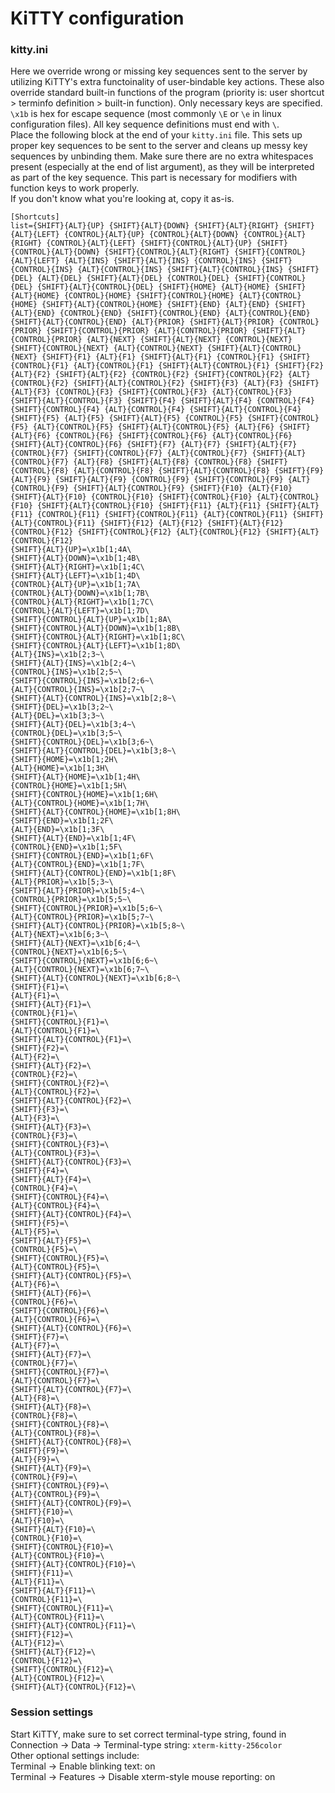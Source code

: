 # KiTTY configuration
### kitty.ini
Here we override wrong or missing key sequences sent to the server by utilizing KiTTY's extra functoinality of user-bindable key actions. These also override standard built-in functions of the program (priority is: user shortcut > terminfo definition > built-in function). Only necessary keys are specified.  
`\x1b` is hex for escape sequence (most commonly `\E` or `\e` in linux configuration files). All key sequence definitions must end with `\`.  
Place the following block at the end of your `kitty.ini` file. This sets up proper key sequences to be sent to the server and cleans up messy key sequences by unbinding them. Make sure there are no extra whitespaces present (especially at the end of list argument), as they will be interpreted as part of the key sequence. This part is necessary for modifiers with function keys to work properly.  
If you don't know what you're looking at, copy it as-is.

```
[Shortcuts]
list={SHIFT}{ALT}{UP} {SHIFT}{ALT}{DOWN} {SHIFT}{ALT}{RIGHT} {SHIFT}{ALT}{LEFT} {CONTROL}{ALT}{UP} {CONTROL}{ALT}{DOWN} {CONTROL}{ALT}{RIGHT} {CONTROL}{ALT}{LEFT} {SHIFT}{CONTROL}{ALT}{UP} {SHIFT}{CONTROL}{ALT}{DOWN} {SHIFT}{CONTROL}{ALT}{RIGHT} {SHIFT}{CONTROL}{ALT}{LEFT} {ALT}{INS} {SHIFT}{ALT}{INS} {CONTROL}{INS} {SHIFT}{CONTROL}{INS} {ALT}{CONTROL}{INS} {SHIFT}{ALT}{CONTROL}{INS} {SHIFT}{DEL} {ALT}{DEL} {SHIFT}{ALT}{DEL} {CONTROL}{DEL} {SHIFT}{CONTROL}{DEL} {SHIFT}{ALT}{CONTROL}{DEL} {SHIFT}{HOME} {ALT}{HOME} {SHIFT}{ALT}{HOME} {CONTROL}{HOME} {SHIFT}{CONTROL}{HOME} {ALT}{CONTROL}{HOME} {SHIFT}{ALT}{CONTROL}{HOME} {SHIFT}{END} {ALT}{END} {SHIFT}{ALT}{END} {CONTROL}{END} {SHIFT}{CONTROL}{END} {ALT}{CONTROL}{END} {SHIFT}{ALT}{CONTROL}{END} {ALT}{PRIOR} {SHIFT}{ALT}{PRIOR} {CONTROL}{PRIOR} {SHIFT}{CONTROL}{PRIOR} {ALT}{CONTROL}{PRIOR} {SHIFT}{ALT}{CONTROL}{PRIOR} {ALT}{NEXT} {SHIFT}{ALT}{NEXT} {CONTROL}{NEXT} {SHIFT}{CONTROL}{NEXT} {ALT}{CONTROL}{NEXT} {SHIFT}{ALT}{CONTROL}{NEXT} {SHIFT}{F1} {ALT}{F1} {SHIFT}{ALT}{F1} {CONTROL}{F1} {SHIFT}{CONTROL}{F1} {ALT}{CONTROL}{F1} {SHIFT}{ALT}{CONTROL}{F1} {SHIFT}{F2} {ALT}{F2} {SHIFT}{ALT}{F2} {CONTROL}{F2} {SHIFT}{CONTROL}{F2} {ALT}{CONTROL}{F2} {SHIFT}{ALT}{CONTROL}{F2} {SHIFT}{F3} {ALT}{F3} {SHIFT}{ALT}{F3} {CONTROL}{F3} {SHIFT}{CONTROL}{F3} {ALT}{CONTROL}{F3} {SHIFT}{ALT}{CONTROL}{F3} {SHIFT}{F4} {SHIFT}{ALT}{F4} {CONTROL}{F4} {SHIFT}{CONTROL}{F4} {ALT}{CONTROL}{F4} {SHIFT}{ALT}{CONTROL}{F4} {SHIFT}{F5} {ALT}{F5} {SHIFT}{ALT}{F5} {CONTROL}{F5} {SHIFT}{CONTROL}{F5} {ALT}{CONTROL}{F5} {SHIFT}{ALT}{CONTROL}{F5} {ALT}{F6} {SHIFT}{ALT}{F6} {CONTROL}{F6} {SHIFT}{CONTROL}{F6} {ALT}{CONTROL}{F6} {SHIFT}{ALT}{CONTROL}{F6} {SHIFT}{F7} {ALT}{F7} {SHIFT}{ALT}{F7} {CONTROL}{F7} {SHIFT}{CONTROL}{F7} {ALT}{CONTROL}{F7} {SHIFT}{ALT}{CONTROL}{F7} {ALT}{F8} {SHIFT}{ALT}{F8} {CONTROL}{F8} {SHIFT}{CONTROL}{F8} {ALT}{CONTROL}{F8} {SHIFT}{ALT}{CONTROL}{F8} {SHIFT}{F9} {ALT}{F9} {SHIFT}{ALT}{F9} {CONTROL}{F9} {SHIFT}{CONTROL}{F9} {ALT}{CONTROL}{F9} {SHIFT}{ALT}{CONTROL}{F9} {SHIFT}{F10} {ALT}{F10} {SHIFT}{ALT}{F10} {CONTROL}{F10} {SHIFT}{CONTROL}{F10} {ALT}{CONTROL}{F10} {SHIFT}{ALT}{CONTROL}{F10} {SHIFT}{F11} {ALT}{F11} {SHIFT}{ALT}{F11} {CONTROL}{F11} {SHIFT}{CONTROL}{F11} {ALT}{CONTROL}{F11} {SHIFT}{ALT}{CONTROL}{F11} {SHIFT}{F12} {ALT}{F12} {SHIFT}{ALT}{F12} {CONTROL}{F12} {SHIFT}{CONTROL}{F12} {ALT}{CONTROL}{F12} {SHIFT}{ALT}{CONTROL}{F12}
{SHIFT}{ALT}{UP}=\x1b[1;4A\
{SHIFT}{ALT}{DOWN}=\x1b[1;4B\
{SHIFT}{ALT}{RIGHT}=\x1b[1;4C\
{SHIFT}{ALT}{LEFT}=\x1b[1;4D\
{CONTROL}{ALT}{UP}=\x1b[1;7A\
{CONTROL}{ALT}{DOWN}=\x1b[1;7B\
{CONTROL}{ALT}{RIGHT}=\x1b[1;7C\
{CONTROL}{ALT}{LEFT}=\x1b[1;7D\
{SHIFT}{CONTROL}{ALT}{UP}=\x1b[1;8A\
{SHIFT}{CONTROL}{ALT}{DOWN}=\x1b[1;8B\
{SHIFT}{CONTROL}{ALT}{RIGHT}=\x1b[1;8C\
{SHIFT}{CONTROL}{ALT}{LEFT}=\x1b[1;8D\
{ALT}{INS}=\x1b[2;3~\
{SHIFT}{ALT}{INS}=\x1b[2;4~\
{CONTROL}{INS}=\x1b[2;5~\
{SHIFT}{CONTROL}{INS}=\x1b[2;6~\
{ALT}{CONTROL}{INS}=\x1b[2;7~\
{SHIFT}{ALT}{CONTROL}{INS}=\x1b[2;8~\
{SHIFT}{DEL}=\x1b[3;2~\
{ALT}{DEL}=\x1b[3;3~\
{SHIFT}{ALT}{DEL}=\x1b[3;4~\
{CONTROL}{DEL}=\x1b[3;5~\
{SHIFT}{CONTROL}{DEL}=\x1b[3;6~\
{SHIFT}{ALT}{CONTROL}{DEL}=\x1b[3;8~\
{SHIFT}{HOME}=\x1b[1;2H\
{ALT}{HOME}=\x1b[1;3H\
{SHIFT}{ALT}{HOME}=\x1b[1;4H\
{CONTROL}{HOME}=\x1b[1;5H\
{SHIFT}{CONTROL}{HOME}=\x1b[1;6H\
{ALT}{CONTROL}{HOME}=\x1b[1;7H\
{SHIFT}{ALT}{CONTROL}{HOME}=\x1b[1;8H\
{SHIFT}{END}=\x1b[1;2F\
{ALT}{END}=\x1b[1;3F\
{SHIFT}{ALT}{END}=\x1b[1;4F\
{CONTROL}{END}=\x1b[1;5F\
{SHIFT}{CONTROL}{END}=\x1b[1;6F\
{ALT}{CONTROL}{END}=\x1b[1;7F\
{SHIFT}{ALT}{CONTROL}{END}=\x1b[1;8F\
{ALT}{PRIOR}=\x1b[5;3~\
{SHIFT}{ALT}{PRIOR}=\x1b[5;4~\
{CONTROL}{PRIOR}=\x1b[5;5~\
{SHIFT}{CONTROL}{PRIOR}=\x1b[5;6~\
{ALT}{CONTROL}{PRIOR}=\x1b[5;7~\
{SHIFT}{ALT}{CONTROL}{PRIOR}=\x1b[5;8~\
{ALT}{NEXT}=\x1b[6;3~\
{SHIFT}{ALT}{NEXT}=\x1b[6;4~\
{CONTROL}{NEXT}=\x1b[6;5~\
{SHIFT}{CONTROL}{NEXT}=\x1b[6;6~\
{ALT}{CONTROL}{NEXT}=\x1b[6;7~\
{SHIFT}{ALT}{CONTROL}{NEXT}=\x1b[6;8~\
{SHIFT}{F1}=\
{ALT}{F1}=\
{SHIFT}{ALT}{F1}=\
{CONTROL}{F1}=\
{SHIFT}{CONTROL}{F1}=\
{ALT}{CONTROL}{F1}=\
{SHIFT}{ALT}{CONTROL}{F1}=\
{SHIFT}{F2}=\
{ALT}{F2}=\
{SHIFT}{ALT}{F2}=\
{CONTROL}{F2}=\
{SHIFT}{CONTROL}{F2}=\
{ALT}{CONTROL}{F2}=\
{SHIFT}{ALT}{CONTROL}{F2}=\
{SHIFT}{F3}=\
{ALT}{F3}=\
{SHIFT}{ALT}{F3}=\
{CONTROL}{F3}=\
{SHIFT}{CONTROL}{F3}=\
{ALT}{CONTROL}{F3}=\
{SHIFT}{ALT}{CONTROL}{F3}=\
{SHIFT}{F4}=\
{SHIFT}{ALT}{F4}=\
{CONTROL}{F4}=\
{SHIFT}{CONTROL}{F4}=\
{ALT}{CONTROL}{F4}=\
{SHIFT}{ALT}{CONTROL}{F4}=\
{SHIFT}{F5}=\
{ALT}{F5}=\
{SHIFT}{ALT}{F5}=\
{CONTROL}{F5}=\
{SHIFT}{CONTROL}{F5}=\
{ALT}{CONTROL}{F5}=\
{SHIFT}{ALT}{CONTROL}{F5}=\
{ALT}{F6}=\
{SHIFT}{ALT}{F6}=\
{CONTROL}{F6}=\
{SHIFT}{CONTROL}{F6}=\
{ALT}{CONTROL}{F6}=\
{SHIFT}{ALT}{CONTROL}{F6}=\
{SHIFT}{F7}=\
{ALT}{F7}=\
{SHIFT}{ALT}{F7}=\
{CONTROL}{F7}=\
{SHIFT}{CONTROL}{F7}=\
{ALT}{CONTROL}{F7}=\
{SHIFT}{ALT}{CONTROL}{F7}=\
{ALT}{F8}=\
{SHIFT}{ALT}{F8}=\
{CONTROL}{F8}=\
{SHIFT}{CONTROL}{F8}=\
{ALT}{CONTROL}{F8}=\
{SHIFT}{ALT}{CONTROL}{F8}=\
{SHIFT}{F9}=\
{ALT}{F9}=\
{SHIFT}{ALT}{F9}=\
{CONTROL}{F9}=\
{SHIFT}{CONTROL}{F9}=\
{ALT}{CONTROL}{F9}=\
{SHIFT}{ALT}{CONTROL}{F9}=\
{SHIFT}{F10}=\
{ALT}{F10}=\
{SHIFT}{ALT}{F10}=\
{CONTROL}{F10}=\
{SHIFT}{CONTROL}{F10}=\
{ALT}{CONTROL}{F10}=\
{SHIFT}{ALT}{CONTROL}{F10}=\
{SHIFT}{F11}=\
{ALT}{F11}=\
{SHIFT}{ALT}{F11}=\
{CONTROL}{F11}=\
{SHIFT}{CONTROL}{F11}=\
{ALT}{CONTROL}{F11}=\
{SHIFT}{ALT}{CONTROL}{F11}=\
{SHIFT}{F12}=\
{ALT}{F12}=\
{SHIFT}{ALT}{F12}=\
{CONTROL}{F12}=\
{SHIFT}{CONTROL}{F12}=\
{ALT}{CONTROL}{F12}=\
{SHIFT}{ALT}{CONTROL}{F12}=\
```  

### Session settings
Start KiTTY, make sure to set correct terminal-type string, found in Connection -> Data -> Terminal-type string: `xterm-kitty-256color`  
Other optional settings include:  
Terminal -> Enable blinking text: on  
Terminal -> Features -> Disable xterm-style mouse reporting: on  